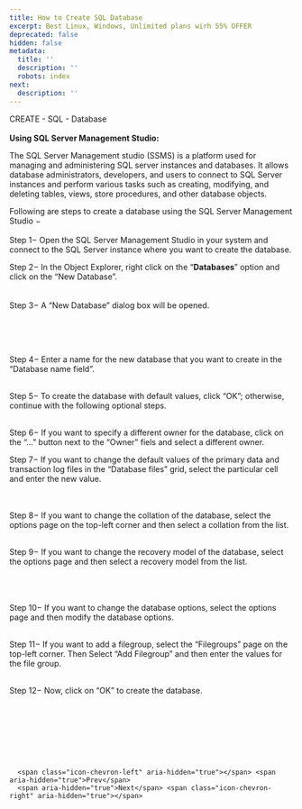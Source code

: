 ```yaml
---
title: How to Create SQL Database
excerpt: Best Linux, Windows, Unlimited plans wirh 55% OFFER
deprecated: false
hidden: false
metadata:
  title: ''
  description: ''
  robots: index
next:
  description: ''
---
```


<div itemprop="articleBody">
    <span style={{fontSize: "24pt", color: "#000000"}}>CREATE - SQL - Database</span><br /><br />
    <span style={{fontSize: "18pt"}}><strong>Using SQL Server Management Studio:<br /></strong></span>
    <p><span style={{fontSize: "14pt"}}>The SQL Server Management studio (SSMS) is a platform used for managing and administering SQL server instances and databases. It allows database administrators, developers, and users to connect to SQL Server instances and perform various tasks such as creating, modifying, and deleting tables, views, store procedures, and other database objects.</span></p>
    <p><span style={{fontSize: "14pt"}}>Following are steps to create a database using the SQL Server Management Studio −</span><br /><br /><span style={{fontSize: "14pt"}}>Step 1− Open the SQL Server Management Studio in your system and connect to the SQL Server instance where you want to create the database.</span></p>
    <p><span style={{fontSize: "14pt"}}>Step 2− In the Object Explorer, right click on the “<strong>Databases</strong>” option and click on the “New Database”.</span><br /><br /><br /><span style={{fontSize: "14pt"}}>Step 3− A “New Database” dialog box will be opened.</span></p>
    <p><br /><br /><br /></p>
    <p><span style={{fontSize: "14pt"}}>Step 4− Enter a name for the new database that you want to create in the “Database name field”.</span><br /><br /></p>
    <p><span style={{fontSize: "14pt"}}>Step 5− To create the database with default values, click “OK”; otherwise, continue with the following optional steps.</span><br /><br /></p>
    <p> </p>
    <p> </p>
    <p><span style={{fontSize: "14pt"}}>Step 6− If you want to specify a different owner for the database, click on the “…” button next to the “Owner” fiels and select a different owner.</span></p>
    <p> </p>
    <p><span style={{fontSize: "14pt"}}>Step 7− If you want to change the default values of the primary data and transaction log files in the “Database files” grid, select the particular cell and enter the new value.</span><br /><br /><br /></p>
    <p> </p>
    <p><span style={{fontSize: "14pt"}}>Step 8− If you want to change the collation of the database, select the options page on the top-left corner and then select a collation from the list.</span><br /><br /></p>
    <p> </p>
    <p><span style={{fontSize: "14pt"}}>Step 9− If you want to change the recovery model of the database, select the options page and then select a recovery model from the list.</span><br /><br /><br /><br /></p>
    <p><span style={{fontSize: "14pt"}}>Step 10− If you want to change the database options, select the options page and then modify the database options.</span></p>
    <p><span style={{fontSize: "14pt"}}><br />Step 11− If you want to add a filegroup, select the “Filegroups” page on the top-left corner. Then Select “Add Filegroup” and then enter the values for the file group.</span><br /><br /></p>
    <p> </p>
    <p><span style={{fontSize: "18pt"}}>Step 12− Now, click on “OK” to create the database.</span><br /><br /><br /></p>
    <p> </p> <br /><br /><br /><br />
</div>

      <span class="icon-chevron-left" aria-hidden="true"></span> <span aria-hidden="true">Prev</span>  
      <span aria-hidden="true">Next</span> <span class="icon-chevron-right" aria-hidden="true"></span>  

</div>